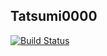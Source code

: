 ## Tatsumi0000

[![Build Status](https://travis-ci.com/Tatsumi0000/tatsumi0000.svg?branch=master)](https://travis-ci.com/Tatsumi0000/tatsumi0000)
